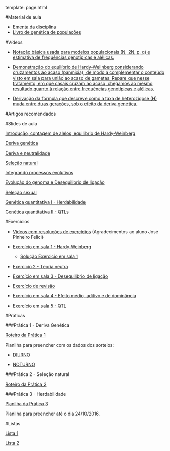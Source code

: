 template: page.html

#Material de aula

- [Ementa da disciplina](/bio208/static/pdfs/ementa.pdf)
- [Livro de genética de populações](/bio208/static/pdfs/livro_paulo_otto.pdf)
<!--- [Capítulo Templeton - Unidade e Alvo de seleção](/bio208/static/pdfs/artigos/3_ProvEnv_13_templeton_RB.pdf)-->

#Vídeos

- [Notação básica usada para modelos populacionais (N, 2N, p, q) e estimativa de frequências genotípicas e alélicas.](https://drive.google.com/open?id=0B0cMRcvHJszGUWV2SFV0VUxqSnc)

- [Demonstração do equilíbrio de Hardy-Weiinberg considerando cruzamentos ao acaso (panmixia), de modo a complementar o conteúdo visto em sala para união ao acaso de gametas. Repare que nesse tratamento, em que casais cruzam ao acaso, chegamos ao mesmo resultado quanto à relação entre frequências genotípicas e alélicas. ](https://drive.google.com/open?id=0B0cMRcvHJszGeHFTR1VHbXNPZm8)

- [Derivação da fórmula que descreve como a taxa de heterozigose (H) muda entre duas gerações, sob o efeito da deriva genética.](https://drive.google.com/open?id=0B0cMRcvHJszGRWd2SDQ0TjBUWk0)

#Artigos recomendados

<!--- [The Ecological Significance of Correlation Pleiades](http://www.jstor.org/stable/2405824)  ([pdf](/bio208/static/pdfs/artigos/Berg-1960.pdf))-->
<!--- [The road to modularity](http://www.nature.com/nrg/journal/v9/n12/abs/nrg2267.html) ([pdf](/bio208/static/pdfs/artigos/Wagner_etal-2007.pdf))-->
<!--- [Systematic Generalization, Historical Fate, and the Species Problem](http://sysbio.oxfordjournals.org/content/42/3/231.abstract) ([pdf](/bio208/static/pdfs/artigos/OHara-1993.pdf))-->
<!--- [Texto sobre conceito de espécie](/bio208/static/pdfs/artigos/Conceito_especie-Marroig-2008.pdf)-->

#Slides de aula

[Introdução, contagem de alelos, equilibrio de Hardy-Weinberg](/bio208/static/pdfs/2016/aulas/aula1_hwp_2016.pdf)

[Deriva genética](/bio208/static/pdfs/2016/aulas/aula2_deriva_2016.pdf)

[Deriva e neutralidade](/bio208/static/pdfs/2016/aulas/aula3_deriva_neutralidade_2016.pdf)

[Seleção natural](/bio208/static/pdfs/2016/aulas/aula4_selecao_2016.pdf)

[Integrando processos evolutivos](/bio208/static/pdfs/2016/aulas/aula5_integrando_2016.pdf)

<!--- ([video](http://iptv.usp.br/portal/video.action?idItem=24406) -->
[Evolução do genoma e Desequilibrio de ligação](/bio208/static/pdfs/2016/aulas/aula6_ld.pdf)
<!--[Evolução do genôma](/bio208/static/pdfs/2016/aulas/.pdf)-->

[Seleção sexual](/bio208/static/pdfs/2016/aulas/aula7_selsexual.pdf)

[Genética quantitativa I - Herdabilidade](/bio208/static/pdfs/2016/aulas/aula8_herdabilidade.pdf)

[Genética quantitativa II - QTLs](/bio208/static/pdfs/2016/aulas/aula9_qtl.pdf)

<!--[Unidade de seleção](/bio208/static/pdfs/2016/aulas/.pdf) ([video de 2013](https://www.youtube.com/watch?v=T_dOhTe-RYQ))-->

<!--[Conceito de espécie](/bio208/static/pdfs/2016/aulas/.pdf)-->

<!--- [Especiação](/bio208/static/pdfs/aulas2014/especiacao_2014.pdf)-->

<!--[Coevolução e macroevolução](/bio208/static/pdfs/2016/aulas/.pdf) ([video 2013](https://www.youtube.com/watch?v=p3kaFDX1GaM))-->

<!--[Evolução e Desenvolvimento](/bio208/static/pdfs/2016/aulas/.pdf) ([video 2013 + conceito de espécie](https://www.youtube.com/watch?v=wkAEd4FgiYw))-->

#Exercicios

- [Vídeos com resoluções de exercícios](https://www.youtube.com/channel/UCIIQXj93tvq-cM-9zwCVkCQ) (Agradecimentos ao aluno José Pinheiro Felici)

- [Exercício em sala 1 - Hardy-Weinberg](/bio208/static/pdfs/2016/exercicios/ex_sala_1.pdf)

	- [Solução Exercicio em sala 1](/bio208/static/pdfs/2016/exercicios/ex_sala_1_solucao.pdf)


<!--- [Exercicio 1 - Contagem de alelos e equilibrio Hardy-Weinberg](/bio208/static/pdfs/2016/exercicios/exercicio1.pdf)-->
<!--- [Solução Exercicio 1](/bio208/static/pdfs/2016/exercicios/Sol-exercicio1.pdf)-->

- [Exercicio 2 - Teoria neutra](/bio208/static/pdfs/2016/exercicios/ex_sala_2.pdf)
<!--- [Solução Exercicio 2](/bio208/static/pdfs/2016/exercicios/Sol-exercicio2.pdf)-->

- [Exercício em sala 3 - Desequilibrio de ligação](/bio208/static/pdfs/2016/exercicios/ex_sala_3.pdf)
<!--- [Solução Exercicio 3](/bio208/static/pdfs/2016/exercicios/Sol-exercicio3.pdf)-->

- [Exercício de revisão](/bio208/static/pdfs/2016/exercicios/ex_revisao.html)
<!--- [Exercicio 4 - Herdabilidade](/bio208/static/pdfs/2016/exercicios/exercicio4.pdf)-->
<!--- [Solução Exercicio 4](/bio208/static/pdfs/2016/exercicios/Sol-exercicio4.pdf)-->

- [Exercício em sala 4 - Efeito médio, aditivo e de dominância](https://diogro.github.io/exGenQuant/quant_gen_1.html)

- [Exercício em sala 5 - QTL](/bio208/static/pdfs/2016/exercicios/ex_sala_5.pdf)

#Práticas

###Prática 1 - Deriva Genética

[Roteiro da Prática 1](/bio208/static/pdfs/2016/roteiros/pratica1.pdf)

Planilha para preencher com os dados dos sorteios:

- [DIURNO](https://docs.google.com/spreadsheets/d/1VBsJRUMiE6ncKurRlNU4bX19XKAgU-VgEsaClZOzaWM/edit?usp=sharing)

- [NOTURNO](https://docs.google.com/spreadsheets/d/1YpU85ekvxiPpQm9V3zSxZHSgUSs11VEyEyNmtGkw6Xc/edit?usp=sharing)

###Prática 2 - Seleção natural

[Roteiro da Prática 2](/bio208/static/pdfs/2016/roteiros/pratica2.pdf)

###Prática 3 - Herdabilidade

[Planilha da Prática 3](https://goo.gl/forms/LPyFNDmhj2pZSs2K3)

Planilha para preencher até o dia 24/10/2016.
<!--##Prática 3 - Seleção natural e deriva-->

<!--- [Roteiro prática 3](/bio208/static/pdfs/2016/listas/2014-roteiro-pratica3.pdf)-->
<!--- Planilhas prática 3 :-->

<!--- [Diurno](https://docs.google.com/spreadsheets/d/1xFXMwo76CAUCUe8ozyXeIliKd1TGkcc8eJ11mjQt0BA)-->
<!--- [Noturno](https://docs.google.com/spreadsheets/d/1eOEO5_rTXby6lbp0NSWk0OhCsZQ3bTmPo-Xk14dAO_8)-->

<!--###Prática 3 - Genética Quantitativa-->

<!--- [Diurno](https://docs.google.com/spreadsheets/d/1go16jkiaENbKI1MSzpjzRohHX4FGks2NWN2cfHHhiVQ/edit#gid=0)-->
<!--- [Noturno](https://docs.google.com/spreadsheets/d/1H9XIt3sXWEiYAj-ubvVJ-yaWcwvpo0T-0f17mWmr_KU/edit#gid=0)-->

#Listas

[Lista 1](/bio208/static/pdfs/2016/listas/lista1.pdf)
<!--- [gabarito](/bio208/static/pdfs/2016/listas/lista1_gabarito.pdf)-->

[Lista 2](/bio208/static/pdfs/2016/listas/lista2.pdf)
<!--- [gabarito](/bio208/static/pdfs/2016/listas/lista2_gabarito.pdf)-->

<!--[Lista 3](/bio208/static/pdfs/2016/listas/lista3.pdf)-->
<!--- [gabarito](/bio208/static/pdfs/2016/listas/lista2_gabarito.pdf)-->

<!--- [Planilha de dados para lista 3](/bio208/static/pdfs/2016/listas/medidas.ods)-->

<!--[Lista 4](/bio208/static/pdfs/2016/listas/lista4.pdf)-->
<!--- [gabarito](/bio208/static/pdfs/2016/listas/lista4_gabarito.pdf)-->

<!--- [Planilha de dados para lista 4](/bio208/static/pdfs/2016/listas/planilha_lista4.xlsx)-->
<!--- [Tutorial de regressão linear para calculo da herdabilidade](/bio208/static/pdfs/2016/listas/Tutorial_RL.pdf)-->

 <!--[Lista 5](/bio208/static/pdfs/2016/listas/lista5.pdf)-->
<!--- [gabarito](/bio208/static/pdfs/2016/listas/lista5_gabarito.pdf)-->
